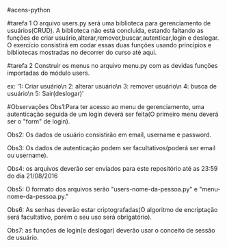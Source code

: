 #acens-python

#tarefa 1
  O arquivo users.py será uma biblioteca para gerenciamento de usuários(CRUD). A biblioteca não está concluida, estando faltando as funções de criar usuário,alterar,remover,buscar,autenticar,login e deslogar. O exercício consistirá em codar essas duas funções usando princípios e bibliotecas mostradas no decorrer do curso até aqui.

#tarefa 2
  Construir os menus no arquivo menu.py com as devidas funções importadas do módulo users.
  
  ex:
      '1: Criar usuário\n
       2: alterar usuário\n
       3: remover usuário\n
       4: busca de usuário\n
       5: Sair(deslogar)'
       
#Observações
Obs1:Para ter acesso ao menu de gerenciamento, uma autenticação seguida de um login deverá ser feita(O primeiro menu deverá ser o "form" de login).

Obs2: Os dados de usuário consistirão em email, username e password.

Obs3: Os dados de autenticação podem ser facultativos(poderá ser email ou username).

Obs4: os arquivos deverão ser enviados para este repositório até as 23:59 do dia 21/08/2016

Obs5: O formato dos arquivos serão "users-nome-da-pessoa.py" e "menu-nome-da-pessoa.py."

Obs6: As senhas deverão estar criptografadas(O algoritmo de encriptação será facultativo, porém o seu uso será obrigatório).

Obs7: as funções de login(e deslogar) deverão usar o conceito de sessão de usuário.

